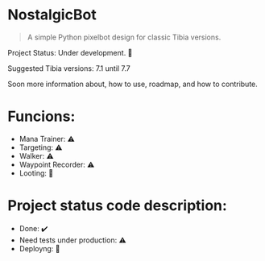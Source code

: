 # NostalgicBot

> A simple Python pixelbot design for classic Tibia versions.

Project Status: Under development. :construction: 

Suggested Tibia versions: 7.1 until 7.7

Soon more information about, how to use, roadmap, and how to contribute.

# Funcions:
- Mana Trainer: :warning:
- Targeting: :warning:
- Walker: :warning:
- Waypoint Recorder: :warning:
- Looting: :hammer:

# Project status code description: 
- Done: :heavy_check_mark:
- Need tests under production: :warning:
- Deployng: :hammer: